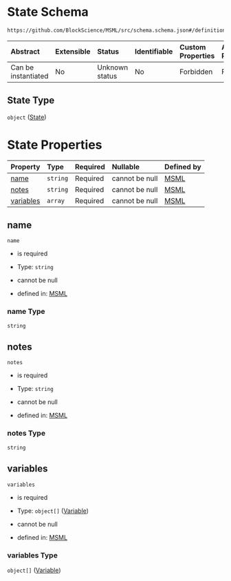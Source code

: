 # State Schema

```txt
https://github.com/BlockScience/MSML/src/schema.schema.json#/definitions/State
```



| Abstract            | Extensible | Status         | Identifiable | Custom Properties | Additional Properties | Access Restrictions | Defined In                                                                  |
| :------------------ | :--------- | :------------- | :----------- | :---------------- | :-------------------- | :------------------ | :-------------------------------------------------------------------------- |
| Can be instantiated | No         | Unknown status | No           | Forbidden         | Forbidden             | none                | [schema.schema.json\*](../../out/schema.schema.json "open original schema") |

## State Type

`object` ([State](schema-definitions-state.md))

# State Properties

| Property                | Type     | Required | Nullable       | Defined by                                                                                                                                                     |
| :---------------------- | :------- | :------- | :------------- | :------------------------------------------------------------------------------------------------------------------------------------------------------------- |
| [name](#name)           | `string` | Required | cannot be null | [MSML](schema-definitions-state-properties-name.md "https://github.com/BlockScience/MSML/src/schema.schema.json#/definitions/State/properties/name")           |
| [notes](#notes)         | `string` | Required | cannot be null | [MSML](schema-definitions-state-properties-notes.md "https://github.com/BlockScience/MSML/src/schema.schema.json#/definitions/State/properties/notes")         |
| [variables](#variables) | `array`  | Required | cannot be null | [MSML](schema-definitions-state-properties-variables.md "https://github.com/BlockScience/MSML/src/schema.schema.json#/definitions/State/properties/variables") |

## name



`name`

*   is required

*   Type: `string`

*   cannot be null

*   defined in: [MSML](schema-definitions-state-properties-name.md "https://github.com/BlockScience/MSML/src/schema.schema.json#/definitions/State/properties/name")

### name Type

`string`

## notes



`notes`

*   is required

*   Type: `string`

*   cannot be null

*   defined in: [MSML](schema-definitions-state-properties-notes.md "https://github.com/BlockScience/MSML/src/schema.schema.json#/definitions/State/properties/notes")

### notes Type

`string`

## variables



`variables`

*   is required

*   Type: `object[]` ([Variable](schema-definitions-variable.md))

*   cannot be null

*   defined in: [MSML](schema-definitions-state-properties-variables.md "https://github.com/BlockScience/MSML/src/schema.schema.json#/definitions/State/properties/variables")

### variables Type

`object[]` ([Variable](schema-definitions-variable.md))
